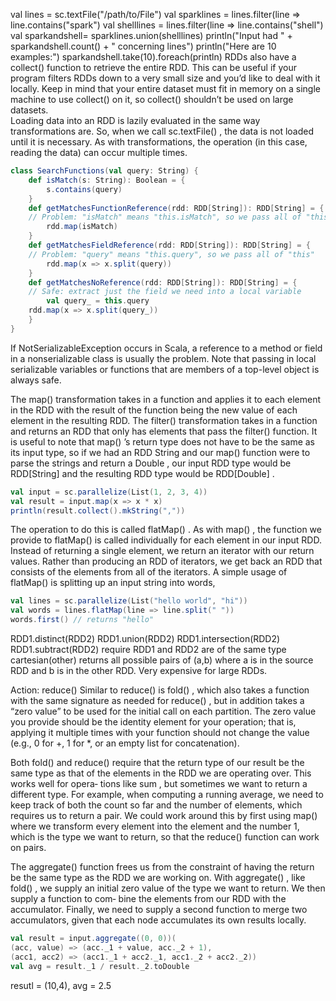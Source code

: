 val lines = sc.textFile("/path/to/File")
val sparklines = lines.filter(line => line.contains("spark")
val shelllines = lines.filter(line => line.contains("shell") 
val sparkandshell= sparklines.union(shelllines)
println("Input had " + sparkandshell.count() + " concerning lines")
println("Here are 10 examples:")
sparkandshell.take(10).foreach(println)
RDDs also have a collect() function to retrieve the entire RDD. This can be useful if your program filters RDDs down to a very small size and you’d like to deal with it locally. Keep in mind that your entire dataset must fit in memory on a single machine to use collect() on it, so collect() shouldn’t be used on large datasets.  
Loading data into an RDD is lazily evaluated in the same way transformations are. So, when we call sc.textFile() , the data is not loaded until it is necessary. As with transformations, the operation (in this case, reading the data) can occur multiple times.

```scala
class SearchFunctions(val query: String) {
	def isMatch(s: String): Boolean = {
		s.contains(query)
	}
	def getMatchesFunctionReference(rdd: RDD[String]): RDD[String] = {
	// Problem: "isMatch" means "this.isMatch", so we pass all of "this"
		rdd.map(isMatch)
	}
	def getMatchesFieldReference(rdd: RDD[String]): RDD[String] = {
	// Problem: "query" means "this.query", so we pass all of "this"
		rdd.map(x => x.split(query))
	}
	def getMatchesNoReference(rdd: RDD[String]): RDD[String] = {
	// Safe: extract just the field we need into a local variable
		val query_ = this.query
	rdd.map(x => x.split(query_))
	}
}
```
If NotSerializableException occurs in Scala, a reference to a method or field in a nonserializable class is usually the problem. Note that passing in local serializable variables or functions that are members of a top-level object is always safe.

The map() transformation takes in a function and applies it to each element in the RDD with the result of the function being the new value of each element in the resulting RDD. The filter() transformation takes in a function and returns an RDD that only has elements that pass the filter() function.
It is useful to note that map() ’s return type does not have to be the same as its input type, so if we had an RDD String and our map() function were to parse the strings and return a Double , our input RDD type would be RDD[String] and the resulting RDD type would be RDD[Double] .

```scala
val input = sc.parallelize(List(1, 2, 3, 4))
val result = input.map(x => x * x)
println(result.collect().mkString(","))
```
The operation to do this is called flatMap() . As with map() , the function we provide to flatMap() is called individually for each element in our input RDD. Instead of returning a single element, we return an iterator with our return values. Rather than producing an RDD of iterators, we get back an RDD that consists of the elements from all of the iterators. A simple usage of flatMap() is splitting up an input string into words,

```scala
val lines = sc.parallelize(List("hello world", "hi"))
val words = lines.flatMap(line => line.split(" "))
words.first() // returns "hello"
```

RDD1.distinct(RDD2)
RDD1.union(RDD2)
RDD1.intersection(RDD2)
RDD1.subtract(RDD2)
require RDD1 and RDD2 are of the same type
cartesian(other) returns all possible pairs of (a,b) where a is in the source RDD and b is in the other RDD. Very expensive for large RDDs.

Action: reduce()
Similar to reduce() is fold() , which also takes a function with the same signature as needed for reduce() , but in addition takes a “zero value” to be used for the initial call on each partition. The zero value you provide should be the identity element for your operation; that is, applying it multiple times with your function should not change the value (e.g., 0 for +, 1 for *, or an empty list for concatenation).

Both fold() and reduce() require that the return type of our result be the same type as that of the elements in the RDD we are operating over. This works well for opera‐ tions like sum , but sometimes we want to return a different type. For example, when computing a running average, we need to keep track of both the count so far and the number of elements, which requires us to return a pair. We could work around this by first using map() where we transform every element into the element and the number 1, which is the type we want to return, so that the reduce() function can work on pairs.

The aggregate() function frees us from the constraint of having the return be the same type as the RDD we are working on. With aggregate() , like fold() , we supply an initial zero value of the type we want to return. We then supply a function to com‐ bine the elements from our RDD with the accumulator. Finally, we need to supply a second function to merge two accumulators, given that each node accumulates its own results locally.

```scala
val result = input.aggregate((0, 0))(
(acc, value) => (acc._1 + value, acc._2 + 1),
(acc1, acc2) => (acc1._1 + acc2._1, acc1._2 + acc2._2))
val avg = result._1 / result._2.toDouble 
```

resutl = (10,4), avg = 2.5

